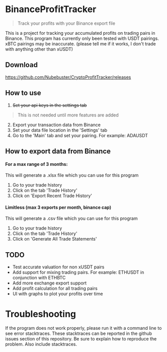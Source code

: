 # BinanceProfitTracker
> Track your profits with your Binance export file

This is a project for tracking your accumulated profits on trading pairs in Binance.
This program has currently only been tested with USDT pairings. xBTC pairings may be inaccurate. (please tell me if it works, I don't trade with anything other than xUSDT)

## Download
https://github.com/Nubebuster/CryptoProfitTracker/releases
## How to use
1. ~~Set your api keys in the settings tab~~
> This is not needed until more features are added
2. Export your transaction data from Binance
3. Set your data file location in the 'Settings' tab
4. Go to the 'Main' tab and set your pairing. For example: ADAUSDT

## How to export data from Binance

#### For a max range of 3 months:
This will generate a .xlsx file which you can use for this program
1. Go to your trade history
2. Click on the tab 'Trade History'
3. Click on 'Export Recent Trade History'


#### Limitless (max 3 exports per month, binance cap)
This will generate a .csv file which you can use for this program
1. Go to your trade history
2. Click on the tab 'Trade History'
3. Click on 'Generate All Trade Statements'


## TODO
- Test accurate valuation for non xUSDT pairs
- Add support for mixing trading pairs. For example: ETHUSDT in conjunction with ETHBTC
- Add more exchange export support
- Add profit calculation for all trading pairs
- UI with graphs to plot your profits over time
# Troubleshooting
If the program does not work properly, please run it with a command line to see error stacktraces. 
These stacktraces can be reported in the github issues section of this repository. 
Be sure to explain how to reproduce the problem. Also include stacktraces.